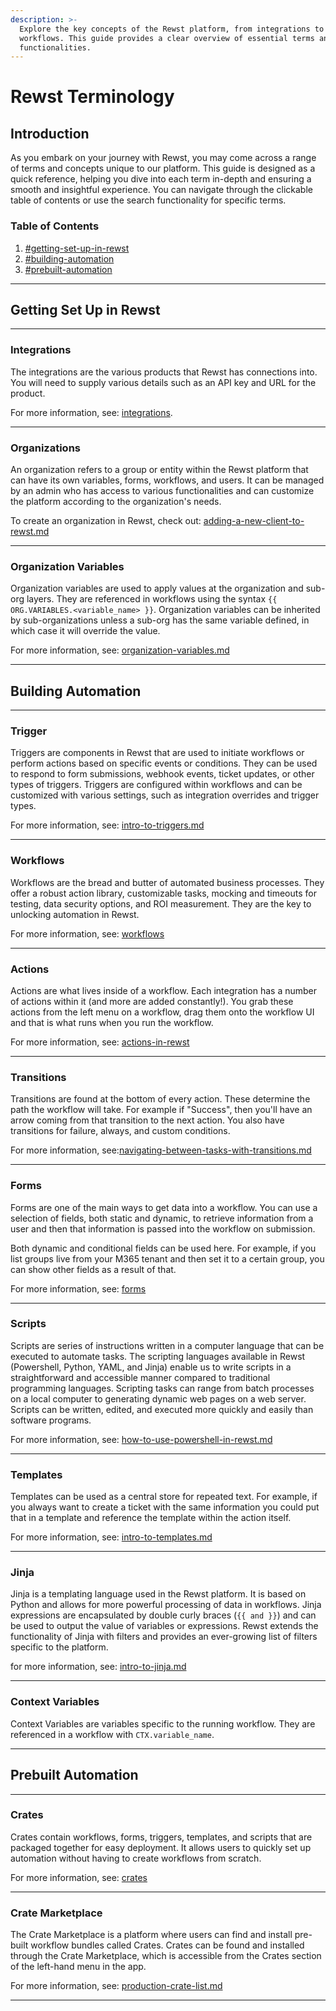 ```yaml
---
description: >-
  Explore the key concepts of the Rewst platform, from integrations to
  workflows. This guide provides a clear overview of essential terms and
  functionalities.
---
```


# Rewst Terminology

## **Introduction**

As you embark on your journey with Rewst, you may come across a range of terms and concepts unique to our platform. This guide is designed as a quick reference, helping you dive into each term in-depth and ensuring a smooth and insightful experience. You can navigate through the clickable table of contents or use the search functionality for specific terms.

### **Table of Contents**

1. [#getting-set-up-in-rewst](rewst-terminology.md#getting-set-up-in-rewst "mention")
2. [#building-automation](rewst-terminology.md#building-automation "mention")
3. [#prebuilt-automation](rewst-terminology.md#prebuilt-automation "mention")

***

## Getting Set Up in Rewst

***

### Integrations

The integrations are the various products that Rewst has connections into. You will need to supply various details such as an API key and URL for the product.

For more information, see: [integrations](../../documentation/integrations/ "mention").

***

### Organizations

An organization refers to a group or entity within the Rewst platform that can have its own variables, forms, workflows, and users. It can be managed by an admin who has access to various functionalities and can customize the platform according to the organization's needs.

To create an organization in Rewst, check out: [adding-a-new-client-to-rewst.md](../../documentation/user-management/adding-a-new-client-to-rewst.md "mention")

***

### Organization Variables

Organization variables are used to apply values at the organization and sub-org layers. They are referenced in workflows using the syntax `{{ ORG.VARIABLES.<variable_name> }}`. Organization variables can be inherited by sub-organizations unless a sub-org has the same variable defined, in which case it will override the value.

For more information, see: [organization-variables.md](../../documentation/user-management/organization-variables.md "mention")

***

## Building Automation

***

### Trigger

Triggers are components in Rewst that are used to initiate workflows or perform actions based on specific events or conditions. They can be used to respond to form submissions, webhook events, ticket updates, or other types of triggers. Triggers are configured within workflows and can be customized with various settings, such as integration overrides and trigger types.

For more information, see: [intro-to-triggers.md](../../documentation/triggers/intro-to-triggers.md "mention")

***

### Workflows

Workflows are the bread and butter of automated business processes. They offer a robust action library, customizable tasks, mocking and timeouts for testing, data security options, and ROI measurement. They are the key to unlocking automation in Rewst.

For more information, see: [workflows](../../documentation/workflows/ "mention")

***

### Actions

Actions are what lives inside of a workflow. Each integration has a number of actions within it (and more are added constantly!). You grab these actions from the left menu on a workflow, drag them onto the workflow UI and that is what runs when you run the workflow.

For more information, see: [actions-in-rewst](../../documentation/workflows/actions-in-rewst/ "mention")

***

### Transitions

Transitions are found at the bottom of every action. These determine the path the workflow will take. For example if "Success", then you'll have an arrow coming from that transition to the next action. You also have transitions for failure, always, and custom conditions.

For more information, see:[navigating-between-tasks-with-transitions.md](../../documentation/workflows/configuring-your-workflow-tasks/navigating-between-tasks-with-transitions.md "mention")

***

### Forms

Forms are one of the main ways to get data into a workflow. You can use a selection of fields, both static and dynamic, to retrieve information from a user and then that information is passed into the workflow on submission.

Both dynamic and conditional fields can be used here. For example, if you list groups live from your M365 tenant and then set it to a certain group, you can show other fields as a result of that.

For more information, see: [forms](../../documentation/forms/ "mention")

***

### Scripts

Scripts are series of instructions written in a computer language that can be executed to automate tasks. The scripting languages available in Rewst (Powershell, Python, YAML, and Jinja) enable us to write scripts in a straightforward and accessible manner compared to traditional programming languages. Scripting tasks can range from batch processes on a local computer to generating dynamic web pages on a web server. Scripts can be written, edited, and executed more quickly and easily than software programs.

For more information, see: [how-to-use-powershell-in-rewst.md](../electives/how-to-use-powershell-in-rewst.md "mention")

***

### Templates

Templates can be used as a central store for repeated text. For example, if you always want to create a ticket with the same information you could put that in a template and reference the template within the action itself.

For more information, see: [intro-to-templates.md](../../documentation/templates-messages/intro-to-templates.md "mention")

***

### Jinja

Jinja is a templating language used in the Rewst platform. It is based on Python and allows for more powerful processing of data in workflows. Jinja expressions are encapsulated by double curly braces (`{{ and }}`) and can be used to output the value of variables or expressions. Rewst extends the functionality of Jinja with filters and provides an ever-growing list of filters specific to the platform.

for more information, see: [intro-to-jinja.md](../../documentation/jinja/intro-to-jinja.md "mention")

***

### Context Variables

Context Variables are variables specific to the running workflow. They are referenced in a workflow with `CTX.variable_name`.

***

## Prebuilt Automation

***

### Crates

Crates contain workflows, forms, triggers, templates, and scripts that are packaged together for easy deployment. It allows users to quickly set up automation without having to create workflows from scratch.

For more information, see: [crates](../../prebuilt-automations/crates/ "mention")

***

### Crate Marketplace

The Crate Marketplace is a platform where users can find and install pre-built workflow bundles called Crates. Crates can be found and installed through the Crate Marketplace, which is accessible from the Crates section of the left-hand menu in the app.

For more information, see: [production-crate-list.md](../../prebuilt-automations/crates/production-crate-list.md "mention")

***
